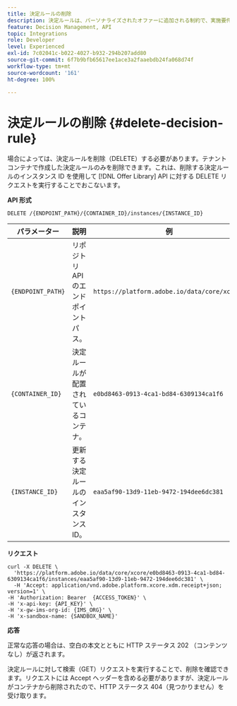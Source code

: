 ```yaml
---
title: 決定ルールの削除
description: 決定ルールは、パーソナライズされたオファーに追加される制約で、実施要件を決定するためにプロファイルに適用されます。
feature: Decision Management, API
topic: Integrations
role: Developer
level: Experienced
exl-id: 7c02041c-b022-4027-b932-294b207add80
source-git-commit: 6f7b9bfb65617ee1ace3a2faaebdb24fa068d74f
workflow-type: tm+mt
source-wordcount: '161'
ht-degree: 100%

---
```


# 決定ルールの削除 {#delete-decision-rule}

場合によっては、決定ルールを削除（DELETE）する必要があります。テナントコンテナで作成した決定ルールのみを削除できます。これは、削除する決定ルールのインスタンス ID を使用して [!DNL Offer Library] API に対する DELETE リクエストを実行することでおこないます。

**API 形式**

```http
DELETE /{ENDPOINT_PATH}/{CONTAINER_ID}/instances/{INSTANCE_ID}
```

| パラメーター | 説明 | 例 |
| --------- | ----------- | ------- |
| `{ENDPOINT_PATH}` | リポジトリ API のエンドポイントパス。 | `https://platform.adobe.io/data/core/xcore/` |
| `{CONTAINER_ID}` | 決定ルールが配置されているコンテナ。 | `e0bd8463-0913-4ca1-bd84-6309134ca1f6` |
| `{INSTANCE_ID}` | 更新する決定ルールのインスタンス ID。 | `eaa5af90-13d9-11eb-9472-194dee6dc381` |

**リクエスト**

```shell
curl -X DELETE \
  'https://platform.adobe.io/data/core/xcore/e0bd8463-0913-4ca1-bd84-6309134ca1f6/instances/eaa5af90-13d9-11eb-9472-194dee6dc381' \
  -H 'Accept: application/vnd.adobe.platform.xcore.xdm.receipt+json; version=1' \
-H 'Authorization: Bearer  {ACCESS_TOKEN}' \
-H 'x-api-key: {API_KEY}' \
-H 'x-gw-ims-org-id: {IMS_ORG}' \
-H 'x-sandbox-name: {SANDBOX_NAME}'
```

**応答**

正常な応答の場合は、空白の本文とともに HTTP ステータス 202 （コンテンツなし）が返されます。

決定ルールに対して検索（GET）リクエストを実行することで、削除を確認できます。リクエストには Accept ヘッダーを含める必要がありますが、決定ルールがコンテナから削除されたので、HTTP ステータス 404（見つかりません）を受け取ります。
